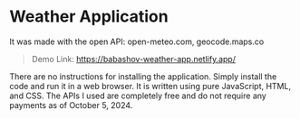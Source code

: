 # Weather Application
It was made with the open API: open-meteo.com, geocode.maps.co
> Demo Link: https://babashov-weather-app.netlify.app/


There are no instructions for installing the application. Simply install the code and run it in a web browser. It is written using pure JavaScript, HTML, and CSS. The APIs I used are completely free and do not require any payments as of October 5, 2024.
